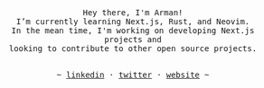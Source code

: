 <p align="center">
   <samp><br>
   Hey there, I'm Arman!
   <br>
   I’m currently learning Next.js, Rust, and Neovim.<br>
   In the mean time, I'm working on developing Next.js projects and<br> looking to contribute to other open source
   projects.
   <br>
   </samp><br>
<p align="center"><samp> ~
   <a href="www.linkedin.com/in/vereoman">linkedin</a>
   ·
   <a href="https://x.com/vereoman">twitter</a>
   ·
   <a href="https://gravatar.com/vereoman">website</a>
   ~ </samp><br><br>
</p>
</p>
